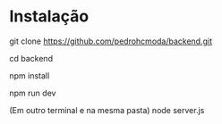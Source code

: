# Instalação

git clone https://github.com/pedrohcmoda/backend.git

cd backend

npm install

npm run dev

(Em outro terminal e na mesma pasta) node server.js
